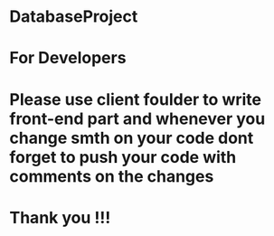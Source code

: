 # DatabaseProject

# For Developers 
# Please use client foulder to write front-end part and whenever you change smth on your code dont forget to push your code with comments on the changes
# Thank you !!! 
